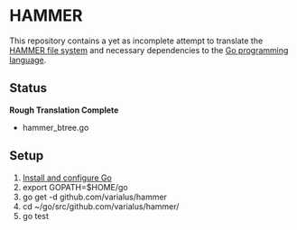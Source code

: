 HAMMER
======

This repository contains a yet as incomplete attempt to translate the [HAMMER file system][1] and necessary dependencies to the [Go programming language][2].

Status
------

**Rough Translation Complete**

 - hammer_btree.go

Setup
-----

 1. [Install and configure Go][3]
 2. export GOPATH=$HOME/go
 3. go get -d github.com/varialus/hammer
 4. cd ~/go/src/github.com/varialus/hammer/
 5. go test

[1]:http://en.wikipedia.org/wiki/HAMMER
[2]:http://en.wikipedia.org/wiki/Go_%28programming_language%29
[3]:http://golang.org/doc/install
